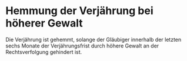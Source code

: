 # Hemmung der Verjährung bei höherer Gewalt

Die Verjährung ist gehemmt, solange der Gläubiger innerhalb der letzten sechs Monate der Verjährungsfrist durch höhere Gewalt an der Rechtsverfolgung gehindert ist.